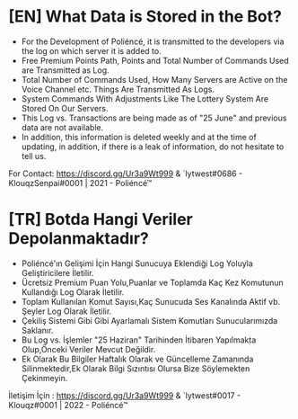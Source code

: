 # [EN] What Data is Stored in the Bot?
- For the Development of Poliéncé, it is transmitted to the developers via the log on which server it is added to.
- Free Premium Points Path, Points and Total Number of Commands Used are Transmitted as Log.
- Total Number of Commands Used, How Many Servers are Active on the Voice Channel etc. Things Are Transmitted As Logs.
- System Commands With Adjustments Like The Lottery System Are Stored On Our Servers.
- This Log vs. Transactions are being made as of "25 June" and previous data are not available.
- In addition, this information is deleted weekly and at the time of updating, in addition, if there is a leak of information, do not hesitate to tell us.

For Contact: https://discord.gg/Ur3a9Wt999 & `lytwest#0686 - KlouqzSenpai#0001 | 2021 - Poliéncé™

# [TR] Botda Hangi Veriler Depolanmaktadır?
- Poliéncé'ın Gelişimi İçin Hangi Sunucuya Eklendiği Log Yoluyla Geliştiricilere İletilir.
- Ücretsiz Premium Puan Yolu,Puanlar ve Toplamda Kaç Kez Komutunun Kullandığı Log Olarak İletilir.
- Toplam Kullanılan Komut Sayısı,Kaç Sunucuda Ses Kanalında Aktif vb. Şeyler Log Olarak İletilir.
- Çekiliş Sistemi Gibi Gibi Ayarlamalı Sistem Komutları Sunucularımızda Saklanır.
- Bu Log vs. İşlemler "25 Haziran" Tarihinden İtibaren Yapılmakta Olup,Önceki Veriler Mevcut Değildir.
- Ek Olarak Bu Bilgiler Haftalık Olarak ve Güncelleme Zamanında Silinmektedir,Ek Olarak Bilgi Sızıntısı Olursa Bize Söylemekten Çekinmeyin.

İletişim İçin : https://discord.gg/Ur3a9Wt999 & `lytwest#0017 - Klouqz#0001 | 2022 - Poliéncé™
